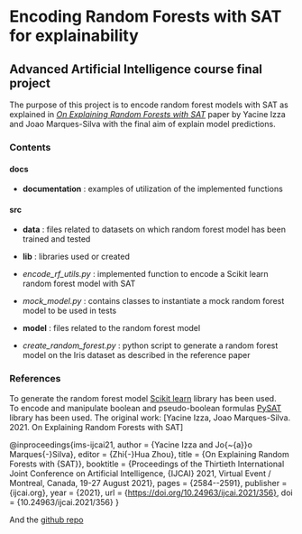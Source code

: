 # Encoding Random Forests with SAT for explainability
## Advanced Artificial Intelligence course final project
The purpose of this project is to encode random forest models with SAT as explained in [*On Explaining Random Forests with SAT*](https://www.ijcai.org/proceedings/2021/0356.pdf) paper by Yacine Izza and Joao Marques-Silva with the final aim of explain model predictions.
### Contents

#### docs
* **documentation** : examples of utilization of the implemented functions


#### src 
* **data** : files related to datasets on which random forest model has been trained and tested
* **lib** : libraries used or created
* *encode_rf_utils.py* : implemented function to encode a Scikit learn random forest model with SAT
* *mock_model.py* : contains classes to instantiate a mock random forest model to be used in tests

* **model** : files related to the random forest model
* *create_random_forest.py* : python script to generate a random forest model on the Iris dataset as described in the reference paper

### References
To generate the random forest model [Scikit learn](https://scikit-learn.org/stable/) library has been used.\
To encode and manipulate boolean and pseudo-boolean formulas [PySAT](https://pysathq.github.io/) library has been used.
The original work: [Yacine Izza, Joao Marques-Silva. 2021. On Explaining Random Forests with SAT]

@inproceedings{ims-ijcai21,
  author       = {Yacine Izza and
                  Jo{\~{a}}o Marques{-}Silva},
  editor       = {Zhi{-}Hua Zhou},
  title        = {On Explaining Random Forests with {SAT}},
  booktitle    = {Proceedings of the Thirtieth International Joint Conference on Artificial
                  Intelligence, {IJCAI} 2021, Virtual Event / Montreal, Canada, 19-27
                  August 2021},
  pages        = {2584--2591},
  publisher    = {ijcai.org},
  year         = {2021},
  url          = {https://doi.org/10.24963/ijcai.2021/356},
  doi          = {10.24963/ijcai.2021/356}
}

And the [github repo](https://github.com/yizza91/RFxpl)
